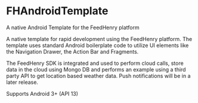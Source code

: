 FHAndroidTemplate
=================

A native Android Template for the FeedHenry platform

A native template for rapid development using the FeedHenry platform. The template uses standard Android boilerplate code to utilize UI elements like the Navigation Drawer, the Action Bar and Fragments.

The FeedHenry SDK is integrated and used to perform cloud calls, store data in the cloud using Mongo DB and performs an example using a third party API to get location based weather data. Push notifications will be in a later release.

Supports Android 3+ (API 13)
